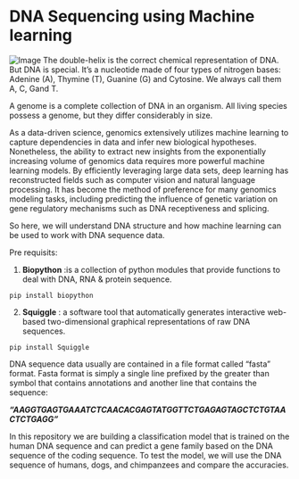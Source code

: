 # DNA Sequencing using Machine learning
![Image](https://github.com/nageshsinghc4/DNA-Sequence-Machine-learning/blob/master/PX000098_PRESENTATION.jpeg)
The double-helix is the correct chemical representation of DNA. But DNA is special. It’s a nucleotide made of four types of nitrogen bases: Adenine (A), Thymine (T), Guanine (G) and Cytosine. We always call them A, C, Gand T.

A genome is a complete collection of DNA in an organism. All living species possess a genome, but they differ considerably in size.

As a data-driven science, genomics extensively utilizes machine learning to capture dependencies in data and infer new biological hypotheses. Nonetheless, the ability to extract new insights from the exponentially increasing volume of genomics data requires more powerful machine learning models. By efficiently leveraging large data sets, deep learning has reconstructed fields such as computer vision and natural language processing. It has become the method of preference for many genomics modeling tasks, including predicting the influence of genetic variation on gene regulatory mechanisms such as DNA receptiveness and splicing.

So here, we will understand DNA structure and how machine learning can be used to work with DNA sequence data.

Pre requisits:

1. **Biopython** :is a collection of python modules that provide functions to deal with DNA, RNA & protein sequence.

```pip install biopython```

2. **Squiggle** : a software tool that automatically generates interactive web-based two-dimensional graphical representations of raw DNA sequences.

```pip install Squiggle```

DNA sequence data usually are contained in a file format called “fasta” format. Fasta format is simply a single line prefixed by the greater than symbol that contains annotations and another line that contains the sequence:

***“AAGGTGAGTGAAATCTCAACACGAGTATGGTTCTGAGAGTAGCTCTGTAACTCTGAGG”***

In this repository we are building a classification model that is trained on the human DNA sequence and can predict a gene family based on the DNA sequence of the coding sequence. To test the model, we will use the DNA sequence of humans, dogs, and chimpanzees and compare the accuracies.
